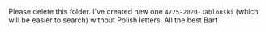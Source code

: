 Please delete this folder. 
I've created new one `4725-2020-Jablonski` (which will be easier to search) without Polish letters.
All the best
Bart
                                                                                                                                                                                                                                                                                                                                                                                                                            
